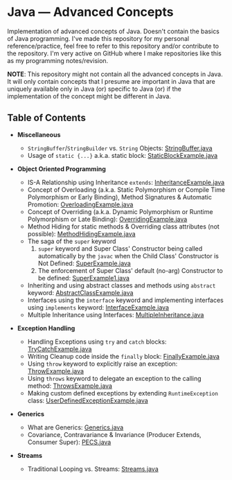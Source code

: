 # Java &mdash; Advanced Concepts

Implementation of advanced concepts of Java. Doesn't contain the basics of Java programming. I've made this repository for my personal reference/practice, feel free to refer to this repository and/or contribute to the repository. I'm very active on GitHub where I make repositories like this as my programming notes/revision.

**NOTE**: This repository might not contain all the advanced concepts in Java. It will only contain concepts that I presume are important in Java that are uniquely available only in Java (or) specific to Java (or) if the implementation of the concept might be different in Java.

## Table of Contents

- **Miscellaneous**
  - `StringBuffer`/`StringBuilder` vs. `String` Objects: [StringBuffer.java](https://github.com/Ch-sriram/java-advanced-concepts/blob/master/misc/StringBuffer/StringBufferExample.java)
  - Usage of `static {...}` a.k.a. static block: [StaticBlockExample.java](https://github.com/Ch-sriram/java-advanced-concepts/blob/master/misc/StaticBlock/StaticBlockExample.java)

- **Object Oriented Programming**
  - IS-A Relationship using Inheritance `extends`: [InheritanceExample.java](https://github.com/Ch-sriram/java-advanced-concepts/blob/master/oop/InheritanceExample/InheritanceExample.java)
  - Concept of Overloading (a.k.a. Static Polymorphism or Compile Time Polymorphism or Early Binding), Method Signatures & Automatic Promotion: [OverloadingExample.java](https://github.com/Ch-sriram/java-advanced-concepts/blob/master/oop/Overloading/OverloadingExample.java)
  - Concept of Overriding (a.k.a. Dynamic Polymorphism or Runtime Polymorphism or Late Binding): [OverridingExample.java](https://github.com/Ch-sriram/java-advanced-concepts/blob/master/oop/Overriding/OverridingExample.java)
  - Method Hiding for static methods & Overriding class attributes (not possible): [MethodHidingExample.java](https://github.com/Ch-sriram/java-advanced-concepts/blob/master/oop/MethodHiding/MethodHidingExample.java)
  - The saga of the `super` keyword
    1. `super` keyword and Super Class' Constructor being called automatically by the `javac` when the Child Class' Constructor is Not Defined: [SuperExample.java](https://github.com/Ch-sriram/java-advanced-concepts/blob/master/oop/Super/SuperExample/SuperExample.java)
    2. The enforcement of Super Class' default (no-arg) Constructor to be defined: [SuperExample1.java](https://github.com/Ch-sriram/java-advanced-concepts/blob/master/oop/Super/SuperExample1/SuperExample1.java)
  - Inheriting and using abstract classes and methods using `abstract` keyword: [AbstractClassExample.java](https://github.com/Ch-sriram/java-advanced-concepts/blob/master/oop/AbstractClass/AbstractClassExample.java)
  - Interfaces using the `interface` keyword and implementing interfaces using `implements` keyword: [InterfaceExample.java](https://github.com/Ch-sriram/java-advanced-concepts/blob/master/oop/Interface/InterfaceExample.java)
  - Multiple Inheritance using Interfaces: [MultipleInheritance.java](https://github.com/Ch-sriram/java-advanced-concepts/blob/master/oop/Interface/MultipleInheritance.java)

- **Exception Handling**
  - Handling Exceptions using `try` and `catch` blocks: [TryCatchExample.java](https://github.com/Ch-sriram/java-advanced-concepts/blob/master/exceptions/TryCatch/TryCatchExample.java)
  - Writing Cleanup code inside the `finally` block: [FinallyExample.java](https://github.com/Ch-sriram/java-advanced-concepts/blob/master/exceptions/Finally/FinallyExample.java)
  - Using `throw` keyword to explicitly raise an exception: [ThrowExample.java](https://github.com/Ch-sriram/java-advanced-concepts/blob/master/exceptions/Throw/ThrowExample.java)
  - Using `throws` keyword to delegate an exception to the calling method: [ThrowsExample.java](https://github.com/Ch-sriram/java-advanced-concepts/blob/master/exceptions/Throws/ThrowsExample.java)
  - Making custom defined exceptions by extending `RuntimeException` class: [UserDefinedExceptionExample.java](https://github.com/Ch-sriram/java-advanced-concepts/blob/master/exceptions/UserDefinedException/UserDefinedExceptionExample.java)

- **Generics**
  - What are Generics: [Generics.java](./generics/Generics.java)
  - Covariance, Contravariance & Invariance (Producer Extends, Consumer Super): [PECS.java](./generics/PECS.java)

- **Streams**
  - Traditional Looping vs. Streams: [Streams.java](./streams/Streams.java)
